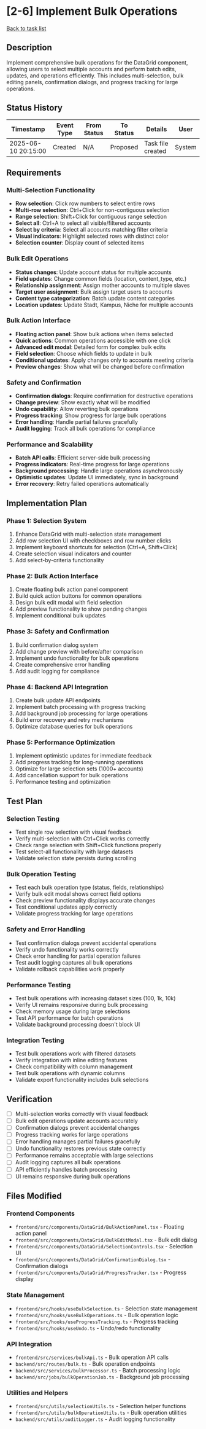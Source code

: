 # [2-6] Implement Bulk Operations

[Back to task list](./tasks.md)

## Description

Implement comprehensive bulk operations for the DataGrid component, allowing users to select multiple accounts and perform batch edits, updates, and operations efficiently. This includes multi-selection, bulk editing panels, confirmation dialogs, and progress tracking for large operations.

## Status History

| Timestamp | Event Type | From Status | To Status | Details | User |
|-----------|------------|-------------|-----------|---------|------|
| 2025-06-10 20:15:00 | Created | N/A | Proposed | Task file created | System |

## Requirements

### Multi-Selection Functionality
- **Row selection**: Click row numbers to select entire rows
- **Multi-row selection**: Ctrl+Click for non-contiguous selection
- **Range selection**: Shift+Click for contiguous range selection
- **Select all**: Ctrl+A to select all visible/filtered accounts
- **Select by criteria**: Select all accounts matching filter criteria
- **Visual indicators**: Highlight selected rows with distinct color
- **Selection counter**: Display count of selected items

### Bulk Edit Operations
- **Status changes**: Update account status for multiple accounts
- **Field updates**: Change common fields (location, content_type, etc.)
- **Relationship assignment**: Assign mother accounts to multiple slaves
- **Target user assignment**: Bulk assign target users to accounts
- **Content type categorization**: Batch update content categories
- **Location updates**: Update Stadt, Kampus, Niche for multiple accounts

### Bulk Action Interface
- **Floating action panel**: Show bulk actions when items selected
- **Quick actions**: Common operations accessible with one click
- **Advanced edit modal**: Detailed form for complex bulk edits
- **Field selection**: Choose which fields to update in bulk
- **Conditional updates**: Apply changes only to accounts meeting criteria
- **Preview changes**: Show what will be changed before confirmation

### Safety and Confirmation
- **Confirmation dialogs**: Require confirmation for destructive operations
- **Change preview**: Show exactly what will be modified
- **Undo capability**: Allow reverting bulk operations
- **Progress tracking**: Show progress for large bulk operations
- **Error handling**: Handle partial failures gracefully
- **Audit logging**: Track all bulk operations for compliance

### Performance and Scalability
- **Batch API calls**: Efficient server-side bulk processing
- **Progress indicators**: Real-time progress for large operations
- **Background processing**: Handle large operations asynchronously
- **Optimistic updates**: Update UI immediately, sync in background
- **Error recovery**: Retry failed operations automatically

## Implementation Plan

### Phase 1: Selection System
1. Enhance DataGrid with multi-selection state management
2. Add row selection UI with checkboxes and row number clicks
3. Implement keyboard shortcuts for selection (Ctrl+A, Shift+Click)
4. Create selection visual indicators and counter
5. Add select-by-criteria functionality

### Phase 2: Bulk Action Interface
1. Create floating bulk action panel component
2. Build quick action buttons for common operations
3. Design bulk edit modal with field selection
4. Add preview functionality to show pending changes
5. Implement conditional bulk updates

### Phase 3: Safety and Confirmation
1. Build confirmation dialog system
2. Add change preview with before/after comparison
3. Implement undo functionality for bulk operations
4. Create comprehensive error handling
5. Add audit logging for compliance

### Phase 4: Backend API Integration
1. Create bulk update API endpoints
2. Implement batch processing with progress tracking
3. Add background job processing for large operations
4. Build error recovery and retry mechanisms
5. Optimize database queries for bulk operations

### Phase 5: Performance Optimization
1. Implement optimistic updates for immediate feedback
2. Add progress tracking for long-running operations
3. Optimize for large selection sets (1000+ accounts)
4. Add cancellation support for bulk operations
5. Performance testing and optimization

## Test Plan

### Selection Testing
- Test single row selection with visual feedback
- Verify multi-selection with Ctrl+Click works correctly
- Check range selection with Shift+Click functions properly
- Test select-all functionality with large datasets
- Validate selection state persists during scrolling

### Bulk Operation Testing
- Test each bulk operation type (status, fields, relationships)
- Verify bulk edit modal shows correct field options
- Check preview functionality displays accurate changes
- Test conditional updates apply correctly
- Validate progress tracking for large operations

### Safety and Error Handling
- Test confirmation dialogs prevent accidental operations
- Verify undo functionality works correctly
- Check error handling for partial operation failures
- Test audit logging captures all bulk operations
- Validate rollback capabilities work properly

### Performance Testing
- Test bulk operations with increasing dataset sizes (100, 1k, 10k)
- Verify UI remains responsive during bulk processing
- Check memory usage during large selections
- Test API performance for batch operations
- Validate background processing doesn't block UI

### Integration Testing
- Test bulk operations work with filtered datasets
- Verify integration with inline editing features
- Check compatibility with column management
- Test bulk operations with dynamic columns
- Validate export functionality includes bulk selections

## Verification

- [ ] Multi-selection works correctly with visual feedback
- [ ] Bulk edit operations update accounts accurately
- [ ] Confirmation dialogs prevent accidental changes
- [ ] Progress tracking works for large operations
- [ ] Error handling manages partial failures gracefully
- [ ] Undo functionality restores previous state correctly
- [ ] Performance remains acceptable with large selections
- [ ] Audit logging captures all bulk operations
- [ ] API efficiently handles batch processing
- [ ] UI remains responsive during bulk operations

## Files Modified

### Frontend Components
- `frontend/src/components/DataGrid/BulkActionPanel.tsx` - Floating action panel
- `frontend/src/components/DataGrid/BulkEditModal.tsx` - Bulk edit dialog
- `frontend/src/components/DataGrid/SelectionControls.tsx` - Selection UI
- `frontend/src/components/DataGrid/ConfirmationDialog.tsx` - Confirmation dialogs
- `frontend/src/components/DataGrid/ProgressTracker.tsx` - Progress display

### State Management
- `frontend/src/hooks/useBulkSelection.ts` - Selection state management
- `frontend/src/hooks/useBulkOperations.ts` - Bulk operation logic
- `frontend/src/hooks/useProgressTracking.ts` - Progress tracking
- `frontend/src/hooks/useUndo.ts` - Undo/redo functionality

### API Integration
- `frontend/src/services/bulkApi.ts` - Bulk operation API calls
- `backend/src/routes/bulk.ts` - Bulk operation endpoints
- `backend/src/services/bulkProcessor.ts` - Batch processing logic
- `backend/src/jobs/bulkOperationJob.ts` - Background job processing

### Utilities and Helpers
- `frontend/src/utils/selectionUtils.ts` - Selection helper functions
- `frontend/src/utils/bulkOperationUtils.ts` - Bulk operation utilities
- `backend/src/utils/auditLogger.ts` - Audit logging functionality 